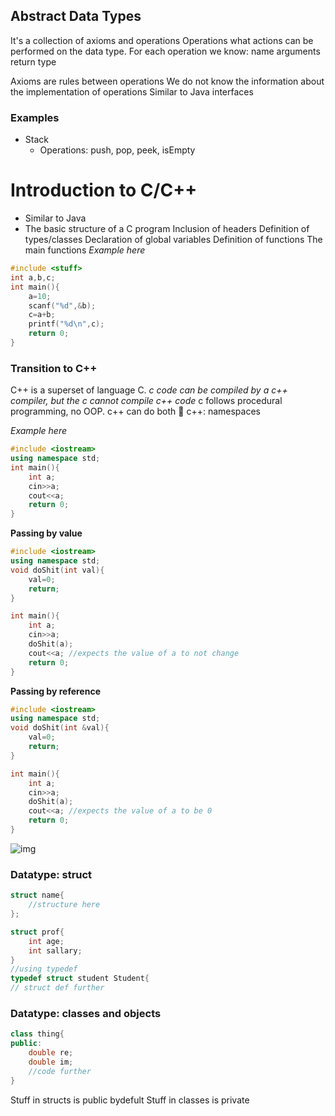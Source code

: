 ## Abstract Data Types
It's a collection of axioms and operations
Operations
	what actions can be performed on the data type. For each operation we know:
		name
		arguments
		return type

Axioms are rules between operations
We do not know the information about the implementation of operations
Similar to Java interfaces

### Examples
* Stack
	* Operations: push, pop, peek, isEmpty


# Introduction to C/C++
* Similar to Java
* The basic structure of a C program
	Inclusion of headers
	Definition of types/classes
	Declaration of global variables
	Definition of functions
	The main functions
*Example here*
```c
#include <stuff>
int a,b,c;
int main(){
	a=10;
	scanf("%d",&b);
	c=a+b;
	printf("%d\n",c);
	return 0;
}
```

### Transition to C++
C++ is a superset of language C.
*c code can be compiled by a c++ compiler, but the c cannot compile c++ code*
c follows procedural programming, no OOP.
c++ can do both 💪
c++: namespaces

*Example here*
```c++
#include <iostream>
using namespace std;
int main(){
	int a;
	cin>>a;
	cout<<a;
	return 0;
}
```

**Passing by value**
```c++
#include <iostream>
using namespace std;
void doShit(int val){
	val=0;
	return;
}

int main(){
	int a;
	cin>>a;
	doShit(a);
	cout<<a; //expects the value of a to not change
	return 0;
}
```

**Passing by reference**
```c++
#include <iostream>
using namespace std;
void doShit(int &val){
	val=0;
	return;
}

int main(){
	int a;
	cin>>a;
	doShit(a);
	cout<<a; //expects the value of a to be 0
	return 0;
}
```

![img](https://www.sitesbay.com/cpp/images/data-type-in-cpp.jpg)

### Datatype: struct
```c++
struct name{
	//structure here
};

struct prof{
	int age;
	int sallary;
}
//using typedef
typedef struct student Student{
// struct def further
```

### Datatype: classes and objects
```c++
class thing{
public:
	double re;
	double im;
	//code further
}
```

Stuff in structs is public bydefult
Stuff in classes is private  